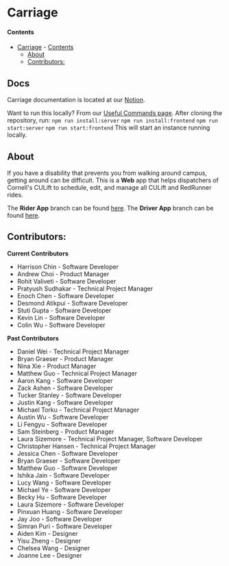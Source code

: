 # Carriage

#### Contents

- [Carriage](#carriage) - [Contents](#contents)
  - [About](#about)
  - [Contributors:](#contributors)

## Docs

Carriage documentation is located at our [Notion](https://dti-carriage.notion.site/DTI-Carriage-Wiki-e10ea27fa06f4cbbb3fcd57873d331e6).

Want to run this locally? From our [Useful Commands page](https://dti-carriage.notion.site/Useful-Commands-b20422d052b444d396b04a6df4debc07).
After cloning the repository, run:
`npm run install:server`
`npm run install:frontend`
`npm run start:server`
`npm run start:frontend`
This will start an instance running locally.

## About

If you have a disability that prevents you from walking around campus, getting around can be difficult. This is a **Web** app that helps dispatchers of Cornell's CULift to schedule, edit, and manage all CULift and RedRunner rides.

The **Rider App** branch can be found [here](https://github.com/cornell-dti/carriage-rider). The **Driver App** branch can be found [here](https://github.com/cornell-dti/carriage-driver).

## Contributors:

**Current Contributors**

- Harrison Chin - Software Developer
- Andrew Choi - Product Manager
- Rohit Valiveti - Software Developer
- Pratyush Sudhakar - Technical Project Manager
- Enoch Chen - Software Developer
- Desmond Atikpui - Software Developer
- Stuti Gupta - Software Developer
- Kevin Lin - Software Developer
- Colin Wu - Software Developer

**Past Contributors**

- Daniel Wei - Technical Project Manager
- Bryan Graeser - Product Manager
- Nina Xie - Product Manager
- Matthew Guo - Technical Project Manager
- Aaron Kang - Software Developer
- Zack Ashen - Software Developer
- Tucker Stanley - Software Developer
- Justin Kang - Software Developer
- Michael Torku - Technical Project Manager
- Austin Wu - Software Developer
- Li Fengyu - Software Developer
- Sam Steinberg - Product Manager
- Laura Sizemore - Technical Project Manager, Software Developer
- Christopher Hansen - Technical Project Manager
- Jessica Chen - Software Developer
- Bryan Graeser - Software Developer
- Matthew Guo - Software Developer
- Ishika Jain - Software Developer
- Lucy Wang - Software Developer
- Michael Ye - Software Developer
- Becky Hu - Software Developer
- Laura Sizemore - Software Developer
- Pinxuan Huang - Software Developer
- Jay Joo - Software Developer
- Simran Puri - Software Developer
- Aiden Kim - Designer
- Yisu Zheng - Designer
- Chelsea Wang - Designer
- Joanne Lee - Designer
